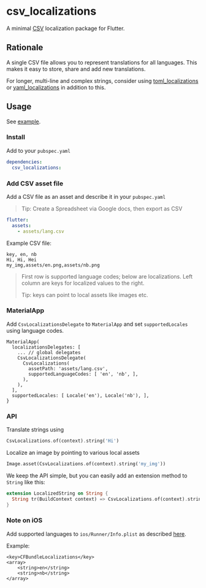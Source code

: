 # csv_localizations

A minimal [CSV](https://en.wikipedia.org/wiki/Comma-separated_values) localization package for Flutter.

## Rationale

A single CSV file allows you to represent translations for all languages. This makes it easy to store, share and add new translations. 

For longer, multi-line and complex strings, consider using [toml_localizations](https://github.com/erf/toml_localizations) or [yaml_localizations](https://github.com/erf/yaml_localizations) in addition to this.

## Usage

See [example](example).

### Install

Add to your `pubspec.yaml`

```yaml
dependencies:
  csv_localizations:
```

### Add CSV asset file

Add a CSV file as an asset and describe it in your `pubspec.yaml`

> Tip: Create a Spreadsheet via Google docs, then export as CSV

```yaml
flutter:
  assets:
    - assets/lang.csv
```

Example CSV file:

```csv
key, en, nb
Hi, Hi, Hei
my_img,assets/en.png,assets/nb.png
```

> First row is supported language codes; below are localizations. Left column are keys for localized values to the right.
> 
> Tip: keys can point to local assets like images etc.

### MaterialApp

Add `CsvLocalizationsDelegate` to `MaterialApp` and set `supportedLocales` using
language codes.

```
MaterialApp(
  localizationsDelegates: [
    ... // global delegates
    CsvLocalizationsDelegate(
      CsvLocalizations(
        assetPath: 'assets/lang.csv',
        supportedLanguageCodes: [ 'en', 'nb', ],
      ),
    ),
  ],
  supportedLocales: [ Locale('en'), Locale('nb'), ],
}

```

### API

Translate strings using

```dart
CsvLocalizations.of(context).string('Hi')
```

Localize an image by pointing to various local assets

```dart
Image.asset(CsvLocalizations.of(context).string('my_img'))
```

We keep the API simple, but you can easily add an extension method to `String` like this:

```dart
extension LocalizedString on String {
  String tr(BuildContext context) => CsvLocalizations.of(context).string(this);
}
```

### Note on **iOS**

Add supported languages to `ios/Runner/Info.plist` as described 
[here](https://flutter.dev/docs/development/accessibility-and-localization/internationalization#specifying-supportedlocales).

Example:

```
<key>CFBundleLocalizations</key>
<array>
	<string>en</string>
	<string>nb</string>
</array>
```

